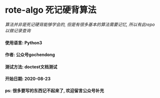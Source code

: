 # rote-algo 死记硬背算法

*算法并非是死记硬背能够学会的, 但是有很多基本的算法需要记忆, 所以有此repo以做记录查询*

#### 使用语言: Python3

#### 作者: 公众号gochendong

#### 测试方法: doctest文档测试

#### 开始日期: 2020-08-23

**ps: 很多要写的东西记不起来了, 欢迎留言公众号补充**

